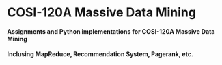 # COSI-120A Massive Data Mining
#### Assignments and Python implementations for COSI-120A Massive Data Mining
#### Inclusing MapReduce, Recommendation System, Pagerank, etc.
